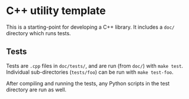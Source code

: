 # C++ utility template

This is a starting-point for developing a C++ library.  It includes a `doc/` directory which runs tests.

## Tests

Tests are `.cpp` files in `doc/tests/`, and are run (from `doc/`) with `make test`.  Individual sub-directories (`tests/foo`) can be run with `make test-foo`.

After compiling and running the tests, any Python scripts in the test directory are run as well.
